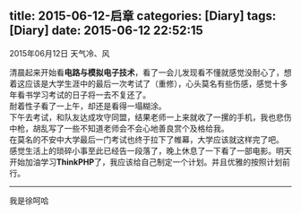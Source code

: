 title: 2015-06-12-启章
categories: [Diary]
tags: [Diary]
date: 2015-06-12 22:52:15
---
2015年06月12日 天气冷、风  
<!--more-->  
清晨起来开始看**电路与模拟电子技术**，看了一会儿发现看不懂就感觉没耐心了，想着这应该是大学生涯中的最后一次考试了（重修），心头莫名有些伤感，感觉十多年看书学习考试的日子将一去不复还了。  
耐着性子看了一上午，却还是看得一塌糊涂。  
下午去考试，和队友达成攻守同盟，结果老师一上来就收了一摞的手机，我也悲伤中枪，胡乱写了一些不知道老师会不会心地善良赏个及格给我。  
在莫名的不安中大学最后一门考试也终于拉下了帷幕，大学应该就这样完了吧。  
感觉生活上的琐碎小事至此已经告一段落了，晚上休息了一下看了一部电影。明天开始加油学习**ThinkPHP**了，我应该给自己制定一个计划。并且优雅的按照计划前行。
___
我是徐呵哈